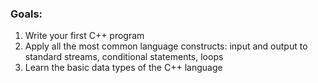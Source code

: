 ### Goals:

1. Write your first C++ program
2. Apply all the most common language constructs: input and output to standard streams, conditional statements, loops
3. Learn the basic data types of the C++ language